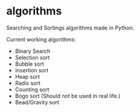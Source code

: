 # algorithms
Searching and Sortings algorithms made in Python.

Current working algorithms:
- Binary Search
- Selection sort
- Bubble sort
- Insertion sort
- Heap sort
- Radix sort
- Counting sort
- Bogo sort (Should not be used in real life.)
- Bead/Gravity sort

